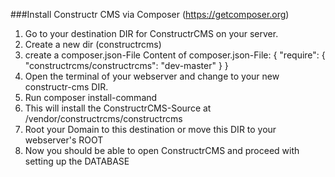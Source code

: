 ###Install Constructr CMS via Composer (https://getcomposer.org)

1. Go to your destination DIR for ConstructrCMS on your server.
2. Create a new dir (constructrcms)
3. create a composer.json-File
	Content of composer.json-File:
		{
			"require": {
				"constructrcms/constructrcms": "dev-master"
			}
		}
4. Open the terminal of your webserver and change to your new constructr-cms DIR.
5. Run composer install-command
6. This will install the ConstructrCMS-Source at /vendor/constructrcms/constructrcms
7. Root your Domain to this destination or move this DIR to your webserver's ROOT
8. Now you should be able to open ConstructrCMS and proceed with setting up the DATABASE